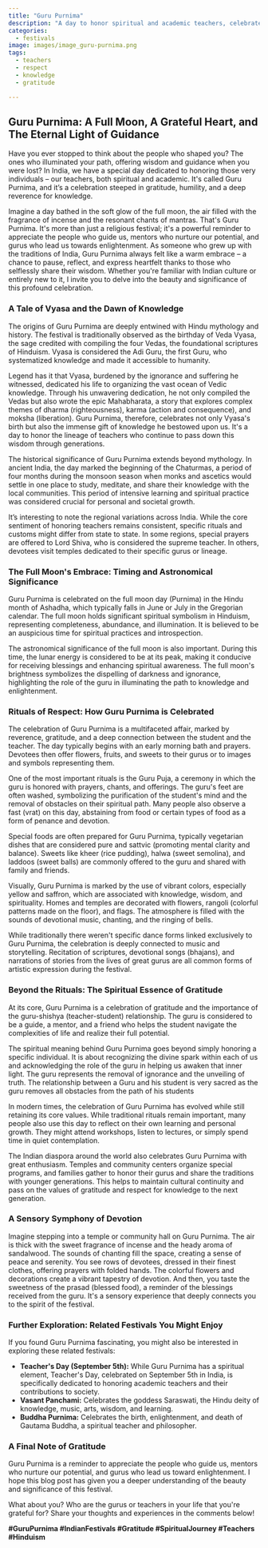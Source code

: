 ```yaml
---
title: "Guru Purnima"
description: "A day to honor spiritual and academic teachers, celebrated on the full moon day in the Hindu month of Ashadha."
categories:
  - festivals
image: images/image_guru-purnima.png
tags:
  - teachers
  - respect
  - knowledge
  - gratitude

---
```


## Guru Purnima: A Full Moon, A Grateful Heart, and The Eternal Light of Guidance

Have you ever stopped to think about the people who shaped you? The ones who illuminated your path, offering wisdom and guidance when you were lost? In India, we have a special day dedicated to honoring those very individuals – our teachers, both spiritual and academic. It's called Guru Purnima, and it’s a celebration steeped in gratitude, humility, and a deep reverence for knowledge.

Imagine a day bathed in the soft glow of the full moon, the air filled with the fragrance of incense and the resonant chants of mantras. That's Guru Purnima. It's more than just a religious festival; it's a powerful reminder to appreciate the people who guide us, mentors who nurture our potential, and gurus who lead us towards enlightenment. As someone who grew up with the traditions of India, Guru Purnima always felt like a warm embrace – a chance to pause, reflect, and express heartfelt thanks to those who selflessly share their wisdom. Whether you're familiar with Indian culture or entirely new to it, I invite you to delve into the beauty and significance of this profound celebration.

### A Tale of Vyasa and the Dawn of Knowledge

The origins of Guru Purnima are deeply entwined with Hindu mythology and history. The festival is traditionally observed as the birthday of Veda Vyasa, the sage credited with compiling the four Vedas, the foundational scriptures of Hinduism. Vyasa is considered the Adi Guru, the first Guru, who systematized knowledge and made it accessible to humanity.

Legend has it that Vyasa, burdened by the ignorance and suffering he witnessed, dedicated his life to organizing the vast ocean of Vedic knowledge. Through his unwavering dedication, he not only compiled the Vedas but also wrote the epic Mahabharata, a story that explores complex themes of dharma (righteousness), karma (action and consequence), and moksha (liberation). Guru Purnima, therefore, celebrates not only Vyasa's birth but also the immense gift of knowledge he bestowed upon us. It's a day to honor the lineage of teachers who continue to pass down this wisdom through generations.

The historical significance of Guru Purnima extends beyond mythology. In ancient India, the day marked the beginning of the Chaturmas, a period of four months during the monsoon season when monks and ascetics would settle in one place to study, meditate, and share their knowledge with the local communities. This period of intensive learning and spiritual practice was considered crucial for personal and societal growth.

It’s interesting to note the regional variations across India. While the core sentiment of honoring teachers remains consistent, specific rituals and customs might differ from state to state. In some regions, special prayers are offered to Lord Shiva, who is considered the supreme teacher. In others, devotees visit temples dedicated to their specific gurus or lineage.

### The Full Moon's Embrace: Timing and Astronomical Significance

Guru Purnima is celebrated on the full moon day (Purnima) in the Hindu month of Ashadha, which typically falls in June or July in the Gregorian calendar. The full moon holds significant spiritual symbolism in Hinduism, representing completeness, abundance, and illumination. It is believed to be an auspicious time for spiritual practices and introspection.

The astronomical significance of the full moon is also important. During this time, the lunar energy is considered to be at its peak, making it conducive for receiving blessings and enhancing spiritual awareness. The full moon's brightness symbolizes the dispelling of darkness and ignorance, highlighting the role of the guru in illuminating the path to knowledge and enlightenment.

### Rituals of Respect: How Guru Purnima is Celebrated

The celebration of Guru Purnima is a multifaceted affair, marked by reverence, gratitude, and a deep connection between the student and the teacher. The day typically begins with an early morning bath and prayers. Devotees then offer flowers, fruits, and sweets to their gurus or to images and symbols representing them.

One of the most important rituals is the Guru Puja, a ceremony in which the guru is honored with prayers, chants, and offerings. The guru's feet are often washed, symbolizing the purification of the student's mind and the removal of obstacles on their spiritual path. Many people also observe a fast (vrat) on this day, abstaining from food or certain types of food as a form of penance and devotion.

Special foods are often prepared for Guru Purnima, typically vegetarian dishes that are considered pure and sattvic (promoting mental clarity and balance). Sweets like kheer (rice pudding), halwa (sweet semolina), and laddoos (sweet balls) are commonly offered to the guru and shared with family and friends.

Visually, Guru Purnima is marked by the use of vibrant colors, especially yellow and saffron, which are associated with knowledge, wisdom, and spirituality. Homes and temples are decorated with flowers, rangoli (colorful patterns made on the floor), and flags. The atmosphere is filled with the sounds of devotional music, chanting, and the ringing of bells.

While traditionally there weren't specific dance forms linked exclusively to Guru Purnima, the celebration is deeply connected to music and storytelling. Recitation of scriptures, devotional songs (bhajans), and narrations of stories from the lives of great gurus are all common forms of artistic expression during the festival.

### Beyond the Rituals: The Spiritual Essence of Gratitude

At its core, Guru Purnima is a celebration of gratitude and the importance of the guru-shishya (teacher-student) relationship. The guru is considered to be a guide, a mentor, and a friend who helps the student navigate the complexities of life and realize their full potential.

The spiritual meaning behind Guru Purnima goes beyond simply honoring a specific individual. It is about recognizing the divine spark within each of us and acknowledging the role of the guru in helping us awaken that inner light. The guru represents the removal of ignorance and the unveiling of truth. The relationship between a Guru and his student is very sacred as the guru removes all obstacles from the path of his students

In modern times, the celebration of Guru Purnima has evolved while still retaining its core values. While traditional rituals remain important, many people also use this day to reflect on their own learning and personal growth. They might attend workshops, listen to lectures, or simply spend time in quiet contemplation.

The Indian diaspora around the world also celebrates Guru Purnima with great enthusiasm. Temples and community centers organize special programs, and families gather to honor their gurus and share the traditions with younger generations. This helps to maintain cultural continuity and pass on the values of gratitude and respect for knowledge to the next generation.

### A Sensory Symphony of Devotion

Imagine stepping into a temple or community hall on Guru Purnima. The air is thick with the sweet fragrance of incense and the heady aroma of sandalwood. The sounds of chanting fill the space, creating a sense of peace and serenity. You see rows of devotees, dressed in their finest clothes, offering prayers with folded hands. The colorful flowers and decorations create a vibrant tapestry of devotion. And then, you taste the sweetness of the prasad (blessed food), a reminder of the blessings received from the guru. It's a sensory experience that deeply connects you to the spirit of the festival.

### Further Exploration: Related Festivals You Might Enjoy

If you found Guru Purnima fascinating, you might also be interested in exploring these related festivals:

*   **Teacher's Day (September 5th):** While Guru Purnima has a spiritual element, Teacher's Day, celebrated on September 5th in India, is specifically dedicated to honoring academic teachers and their contributions to society.
*   **Vasant Panchami:** Celebrates the goddess Saraswati, the Hindu deity of knowledge, music, arts, wisdom, and learning.
*   **Buddha Purnima:** Celebrates the birth, enlightenment, and death of Gautama Buddha, a spiritual teacher and philosopher.

### A Final Note of Gratitude

Guru Purnima is a reminder to appreciate the people who guide us, mentors who nurture our potential, and gurus who lead us toward enlightenment. I hope this blog post has given you a deeper understanding of the beauty and significance of this festival.

What about you? Who are the gurus or teachers in your life that you're grateful for? Share your thoughts and experiences in the comments below!

**#GuruPurnima #IndianFestivals #Gratitude #SpiritualJourney #Teachers #Hinduism**

